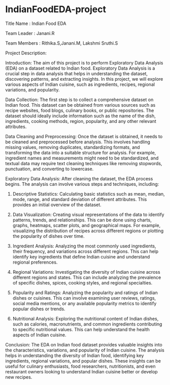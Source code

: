 # IndianFoodEDA-project

Title Name : Indian Food EDA

Team Leader : Janani.R

Team Members : Rithika.S,Janani.M, Lakshmi Sruthi.S

Project Description:

Introduction:
The aim of this project is to perform Exploratory Data Analysis (EDA) on a dataset related to Indian food. Exploratory Data Analysis is a crucial step in data analysis that helps in understanding the dataset, discovering patterns, and extracting insights. In this project, we will explore various aspects of Indian cuisine, such as ingredients, recipes, regional variations, and popularity.


Data Collection:
The first step is to collect a comprehensive dataset on Indian food. This dataset can be obtained from various sources such as recipe websites, food blogs, culinary books, or public repositories. The dataset should ideally include information such as the name of the dish, ingredients, cooking methods, region, popularity, and any other relevant attributes.


Data Cleaning and Preprocessing:
Once the dataset is obtained, it needs to be cleaned and preprocessed before analysis. This involves handling missing values, removing duplicates, standardizing formats, and transforming the data into a suitable structure for analysis. For example, ingredient names and measurements might need to be standardized, and textual data may require text cleaning techniques like removing stopwords, punctuation, and converting to lowercase.


Exploratory Data Analysis:
After cleaning the dataset, the EDA process begins. The analysis can involve various steps and techniques, including:


1. Descriptive Statistics: Calculating basic statistics such as mean, median, mode, range, and standard deviation of different attributes. This provides an initial overview of the dataset.


2. Data Visualization: Creating visual representations of the data to identify patterns, trends, and relationships. This can be done using charts, graphs, heatmaps, scatter plots, and geographical maps. For example, visualizing the distribution of recipes across different regions or plotting the popularity of dishes over time.


3. Ingredient Analysis: Analyzing the most commonly used ingredients, their frequency, and variations across different regions. This can help identify key ingredients that define Indian cuisine and understand regional preferences.


4. Regional Variations: Investigating the diversity of Indian cuisine across different regions and states. This can include analyzing the prevalence of specific dishes, spices, cooking styles, and regional specialties.


5. Popularity and Ratings: Analyzing the popularity and ratings of Indian dishes or cuisines. This can involve examining user reviews, ratings, social media mentions, or any available popularity metrics to identify popular dishes or trends.


6. Nutritional Analysis: Exploring the nutritional content of Indian dishes, such as calories, macronutrients, and common ingredients contributing to specific nutritional values. This can help understand the health aspects of Indian cuisine.


Conclusion:
The EDA on Indian food dataset provides valuable insights into the characteristics, variations, and popularity of Indian cuisine. The analysis helps in understanding the diversity of Indian food, identifying key ingredients, regional variations, and popular dishes. These insights can be useful for culinary enthusiasts, food researchers, nutritionists, and even restaurant owners looking to understand Indian cuisine better or develop new recipes.
